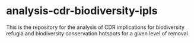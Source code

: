 # analysis-cdr-biodiversity-ipls
This is the repository for the analysis of CDR implications for biodiversity refugia and biodiversity conservation hotspots for a given level of removal
